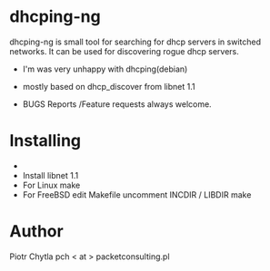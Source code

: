 dhcping-ng
==========

dhcping-ng is small tool for searching for dhcp servers in switched networks. It can be used for discovering rogue dhcp servers.

  - I'm was very unhappy with dhcping(debian)
  - mostly based on dhcp_discover from libnet 1.1

 - BUGS Reports /Feature requests always welcome.

Installing
===========

  - 
  - Install libnet 1.1 
  - For Linux 
         make
  - For FreeBSD
         edit Makefile uncomment INCDIR / LIBDIR
         make

Author
==========
Piotr Chytla pch < at > packetconsulting.pl
